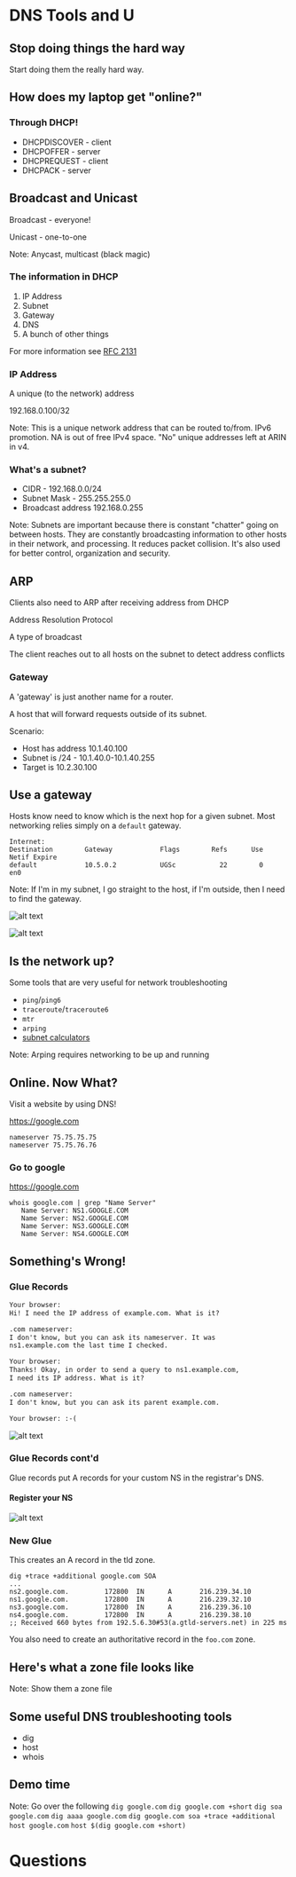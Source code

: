 # DNS Tools and U
## Stop doing things the hard way
Start doing them the really hard way.



## How does my laptop get "online?"
### Through DHCP!
* DHCPDISCOVER - client
* DHCPOFFER - server
* DHCPREQUEST - client
* DHCPACK - server


## Broadcast and Unicast
Broadcast - everyone!

Unicast - one-to-one

Note: 
Anycast, multicast (black magic)


### The information in DHCP

1. IP Address
1. Subnet
1. Gateway
1. DNS
1. A bunch of other things

For more information see [RFC 2131](https://www.ietf.org/rfc/rfc2131.txt)


### IP Address

A unique (to the network) address

192.168.0.100/32

Note:
This is a unique network address that can
be routed to/from. IPv6 promotion. NA
is out of free IPv4 space. "No" unique
addresses left at ARIN in v4.


### What's a subnet?

* CIDR - 192.168.0.0/24
* Subnet Mask - 255.255.255.0
* Broadcast address 192.168.0.255

Note: 
Subnets are important because there is constant
"chatter" going on between hosts. They are constantly
broadcasting information to other hosts in their network,
and processing. It reduces packet collision. It's also used
for better control, organization and security.


## ARP
Clients also need to ARP after receiving address from
DHCP

Address Resolution Protocol

A type of broadcast

The client reaches out to all hosts on the subnet
to detect address conflicts


### Gateway

A 'gateway' is just another name for a router.

A host that will forward requests outside of its subnet.

Scenario:

* Host has address 10.1.40.100
* Subnet is /24 - 10.1.40.0-10.1.40.255
* Target is 10.2.30.100


## Use a gateway

Hosts know need to know which is the next hop
for a given subnet. Most networking relies simply
on a `default` gateway.

```
Internet:
Destination        Gateway            Flags        Refs      Use   Netif Expire
default            10.5.0.2           UGSc           22        0     en0
```

Note:
If I'm in my subnet, I go straight to the host,
if I'm outside, then I need to find the gateway.


![alt text](images/dhcp_flow.png "DHCP Flow")


![alt text](images/network_diagram.png "Multiple Subnets")


## Is the network up?
Some tools that are very useful for
network troubleshooting

* `ping`/`ping6`
* `traceroute`/`traceroute6`
* `mtr`
* `arping`
* [subnet calculators](https://www.wolframalpha.com/input/?i=10.1.0.0%2F24)

Note: Arping requires networking to be up and running



## Online. Now What?

Visit a website by using DNS!

https://google.com

```
nameserver 75.75.75.75
nameserver 75.75.76.76
```


### Go to google

https://google.com

```
whois google.com | grep "Name Server"
   Name Server: NS1.GOOGLE.COM
   Name Server: NS2.GOOGLE.COM
   Name Server: NS3.GOOGLE.COM
   Name Server: NS4.GOOGLE.COM
```


## Something's Wrong!


### Glue Records
```txt
Your browser: 
Hi! I need the IP address of example.com. What is it? 

.com nameserver: 
I don't know, but you can ask its nameserver. It was 
ns1.example.com the last time I checked. 

Your browser: 
Thanks! Okay, in order to send a query to ns1.example.com,
I need its IP address. What is it? 

.com nameserver: 
I don't know, but you can ask its parent example.com. 

Your browser: :-(
```


![alt text](images/ican_dns.gif "This is how it's done")


### Glue Records cont'd
Glue records put A records for your custom NS
in the registrar's DNS.


#### Register your NS

![alt text](images/custom_ns.png "Just click these boxen")


### New Glue
This creates an A record in the tld zone.

```
dig +trace +additional google.com SOA
...
ns2.google.com.         172800  IN      A       216.239.34.10
ns1.google.com.         172800  IN      A       216.239.32.10
ns3.google.com.         172800  IN      A       216.239.36.10
ns4.google.com.         172800  IN      A       216.239.38.10
;; Received 660 bytes from 192.5.6.30#53(a.gtld-servers.net) in 225 ms
```


You also need to create an authoritative record in
the `foo.com` zone.


## Here's what a zone file looks like

Note: Show them a zone file


## Some useful DNS troubleshooting tools
* dig
* host
* whois


## Demo time

Note:
Go over the following
`dig google.com`
`dig google.com +short`
`dig soa google.com`
`dig aaaa google.com`
`dig google.com soa +trace +additional`
`host google.com`
`host $(dig google.com +short)`



# Questions

